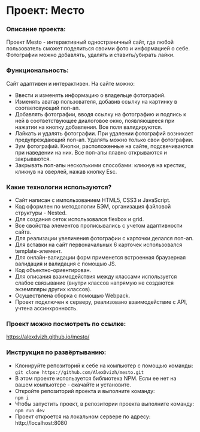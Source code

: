 # Проект: Место

### Описание проекта:
Проект Mesto - интерактивный одностраничный сайт, где любой пользователь сможет поделиться своими фото и информацией о себе. Фотографии можно добавлять, удалять и ставить/убирать лайки.

### Функциональность:
Сайт адаптивен и интерактивен. На сайте можно:
- Ввести и изменять информацию о владельце фотографий.
- Изменять аватар пользователя, добавив ссылку на картинку в соответсвующий поп-ап.
- Добавлять фотографии, вводя ссылку на фотографию и подпись к ней в соответствующее диалоговое окно, появляющееся при нажатии на кнопку добавления. Все поля валидируются.
- Лайкать и удалять фотографии. При удалении фотографий возникает предупреждающий поп-ап. Удалять можно только свои фотографии.
- Зум фотографий. Кнопки, расположенные на сайте, подсвечиваются при наведении на них. Все поп-апы плавно открываются и закрываются.
- Закрывать поп-апы несколькими способами: кликнув на крестик, кликнув на оверлей, нажав кнопку Esc.

### Какие технологии используются?
- Сайт написан с импользованием HTML5, CSS3 и JavaScript.
- Код оформлен по методологии БЭМ, организация файловой структуры - Nested.
- Для создания сеток использовался flexbox и grid.
- Все свойства элементов прописывались с учетом адаптивности сайта.
- Для реализации увеличения фотографии с карточки делался поп-ап.
- Для вставки на сайт первоначальных 6 карточек использовался template-элемент.
- Для онлайн-валидации форм применется встроенная браузерная валидация и валидация с помощью JS.
- Код объектно-ориентирован.
- Для описания взаимодействия между классами используется слабое связывание (внутри классов напрямую не создаются экземпляры других классов).
- Осуществлена сборка с помощью Webpack.
- Проект подключен к серверу, реализовано взаимодействие с API, учтена ассинхронность.

### Проект можно посмотреть по ссылке:
https://alexdvizh.github.io/mesto/

### Инструкция по развёртыванию:
- Клонируйте репозиторий к себе на компьютер с помощью команды:    
`git clone https://github.com/AlexDvizh/mesto.git`   
- В этом проекте используется библиотека NPM. Если ее нет на вашем компьютере - скачайте и установите.
- Откройте репозиторий проекта и выполните команду:    
`npm i`    
- Чтобы запустить проект, в репозитории проекта выполните команду:    
`npm run dev`    
- Проект откроется на локальном сервере по адресу: http://localhost:8080
